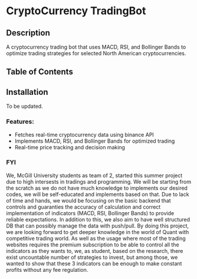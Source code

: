 # CryptoCurrency TradingBot
## Description
A cryptocurrency trading bot that uses MACD, RSI, and Bollinger Bands to optimize trading strategies for selected North American cryptocurrencies.
## Table of Contents

## Installation
To be updated.

### Features:
- Fetches real-time cryptocurrency data using binance API
- Implements MACD, RSI, and Bollinger Bands for optimized trading
- Real-time price tracking and decision making


### FYI
We, McGill University students as team of 2, started this summer project due to high intersests in tradings and programming.
We will be starting from the scratch as we do not have much knowledge to implements our desired codes, we will be self-educated and implements based on that.
Due to lack of time and hands, we would be focusing on the basic backend that controls and guaranties the accuracy of calculation and correct implementation
of indicators (MACD, RSI, Bollinger Bands) to provide reliable expectations.
In addition to this, we also aim to have well structured DB that can possibly manage the data with push/pull.
By doing this project, we are looking forward to get deeper knowledge in the world of Quant with competitive trading world. As well as the usage where most of the trading websites requires the premium subscription to be able to control all the indicators as they wants to, we, as student, based on the research, there exist uncountable number of strategies to invest, but among those, we wanted to show that these 3 indicators can be enough to make constant profits without any fee regulation.
